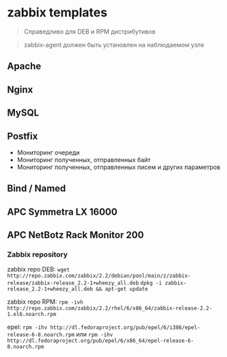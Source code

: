 # zabbix templates 

> Справедливо для DEB и RPM дистрибутивов

> zabbix-agent должен быть установлен на наблюдаемом узле

## Apache

## Nginx

## MySQL

## Postfix
* Мониторинг очереди
* Мониторинг полученных, отправленных байт
* Мониторинг полученных, отправленных писем и других параметров

## Bind / Named

## APC Symmetra LX 16000

## APC NetBotz Rack Monitor 200


### Zabbix repository
zabbix repo DEB: `wget http://repo.zabbix.com/zabbix/2.2/debian/pool/main/z/zabbix-release/zabbix-release_2.2-1+wheezy_all.deb`
`dpkg -i zabbix-release_2.2-1+wheezy_all.deb && apt-get update`

zabbix repo RPM: `rpm -ivh http://repo.zabbix.com/zabbix/2.2/rhel/6/x86_64/zabbix-release-2.2-1.el6.noarch.rpm`

epel: `rpm -ihv http://dl.fedoraproject.org/pub/epel/6/i386/epel-release-6-8.noarch.rpm` или `rpm -ihv http://dl.fedoraproject.org/pub/epel/6/x86_64/epel-release-6-8.noarch.rpm`

